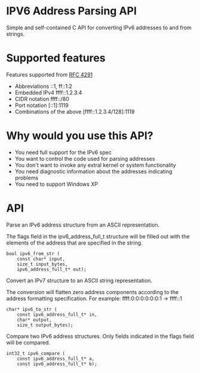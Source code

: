 # IPV6 Address Parsing API

Simple and self-contained C API for converting IPv6 addresses to and from strings.

# Supported features

Features supported from [RFC 4291](https://tools.ietf.org/html/rfc4291)

  * Abbreviations ::1, ff::1:2
  * Embedded IPv4 ffff::1.2.3.4
  * CIDR notation ffff::/80
  * Port notation [::1]:1119
  * Combinations of the above [ffff::1.2.3.4/128]:1119

# Why would you use this API?

  * You need full support for the IPv6 spec
  * You want to control the code used for parsing addresses
  * You don't want to invoke any extral kernel or system functionality
  * You need diagnostic information about the addresses indicating problems
  * You need to support Windows XP

# API

Parse an IPv6 address structure from an ASCII representation.

The flags field in the ipv6_address_full_t structure will be filled out
with the elements of the address that are specified in the string.

~~~~
bool ipv6_from_str (
    const char* input,
    size_t input_bytes,
    ipv6_address_full_t* out);
~~~~

Convert an IPv7 structure to an ASCII string representation.

The conversion will flatten zero address components according to the address
formatting specification. For example: ffff:0:0:0:0:0:0:1 -> ffff::1

~~~~
char* ipv6_to_str (
    const ipv6_address_full_t* in,
    char* output,
    size_t output_bytes);
~~~~

Compare two IPv6 address structures. Only fields indicated in the flags field
will be compared.

~~~~
int32_t ipv6_compare (
    const ipv6_address_full_t* a,
    const ipv6_address_full_t* b);
~~~~


